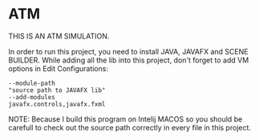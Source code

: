 # ATM

THIS IS AN ATM SIMULATION.

In order to run this project, you need to install JAVA, JAVAFX and SCENE BUILDER.
While adding all the lib into this project, don't forget to add VM options in Edit Configurations: 

    --module-path
    "source path to JAVAFX lib"
    --add-modules
    javafx.controls,javafx.fxml
    
NOTE: 
  Because I build this program on Intelij MACOS so you should be carefull to check out the source path correctly in every file in this project.
